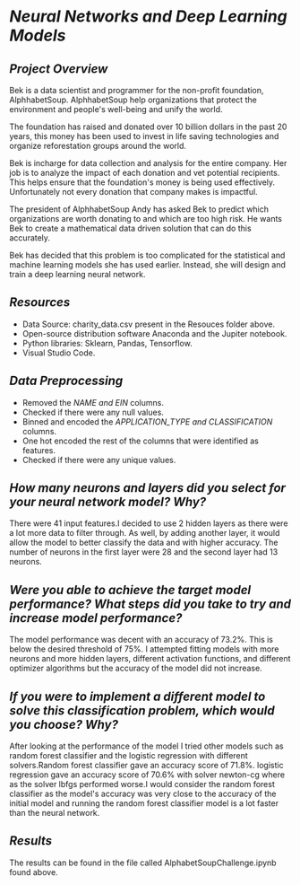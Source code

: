 # *Neural Networks and Deep Learning Models*

## *Project Overview*

Bek is a data scientist and programmer for the non-profit foundation, AlphhabetSoup. AlphhabetSoup help organizations that protect the environment and people's well-being and unify the world.

The foundation has raised and donated over 10 billion dollars in the past 20 years, this money has been used to invest in life saving technologies and organize reforestation groups around the world.

Bek is incharge for data collection and analysis for the entire company. Her job is to analyze the impact of each donation and vet potential recipients. This helps ensure that the foundation's money is being used effectively. Unfortunately not every donation that company makes is impactful.

The president of AlphhabetSoup Andy has asked Bek to predict which organizations are worth donating to and which are too high risk. He wants Bek to create a mathematical data driven solution that can do this accurately.

Bek has decided that this problem is too complicated for the statistical and machine learning models she has used earlier. Instead, she will design and train a deep learning neural network.

## *Resources*

* Data Source: charity_data.csv present in the      Resouces folder above.
* Open-source distribution software Anaconda and the Jupiter notebook.
* Python libraries: Sklearn, Pandas, Tensorflow.
* Visual Studio Code.

## *Data Preprocessing*

* Removed the *NAME and EIN* columns.
* Checked if there were any null values.
* Binned and encoded the *APPLICATION_TYPE and CLASSIFICATION*  columns.
* One hot encoded the rest of the columns that were identified as features.
* Checked if there were any unique values.

## *How many neurons and layers did you select for your neural network model? Why?*

There were 41 input features.I decided to use 2 hidden layers as there were a lot more data to filter through. As well, by adding another layer, it would allow the model to better classify the data and with higher accuracy. The number of neurons in the first layer were 28 and the second layer had 13 neurons.

## *Were you able to achieve the target model performance? What steps did you take to try and increase model performance?*

The model performance was decent with an  accuracy of 73.2%. This is below the desired threshold of 75%. I attempted fitting models with more neurons and more hidden layers, different activation functions, and different optimizer algorithms but the accuracy of the model did not increase. 

##  *If you were to implement a different model to solve this classification problem, which would you choose? Why?* 

After looking at the performance of the model I tried other models such as random forest classifier and the logistic regression with different solvers.Random forest classifier gave an accuracy score of 71.8%. logistic regression gave an accuracy score of 70.6% with solver newton-cg where as the solver lbfgs performed worse.I would consider the random forest classifier as the model's accuracy was very close to the accuracy of the initial model and running the random forest classifier model is a lot faster than the neural network.

## *Results*

The results can be found in the file called AlphabetSoupChallenge.ipynb found above. 